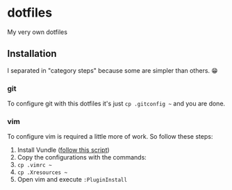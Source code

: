 # dotfiles

My very own dotfiles

## Installation

I separated in "category steps" because some are simpler than others. :grin:

### git

To configure git with this dotfiles it's just `cp .gitconfig ~` and you are done.

### vim

To configure vim is required a little more of work. So follow these steps:

1. Install Vundle ([follow this script](https://github.com/gmarik/Vundle.vim#quick-start))
2. Copy the configurations with the commands:
  1. `cp .vimrc ~`
  2. `cp .Xresources ~`
3. Open vim and execute `:PluginInstall`

